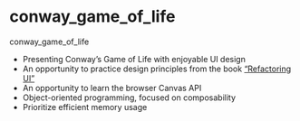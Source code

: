 # conway_game_of_life
conway_game_of_life

- Presenting Conway’s Game of Life with enjoyable UI design
- An opportunity to practice design principles from the book [“Refactoring UI”](https://www.refactoringui.com/)
- An opportunity to learn the browser Canvas API
- Object-oriented programming, focused on composability
- Prioritize efficient memory usage
